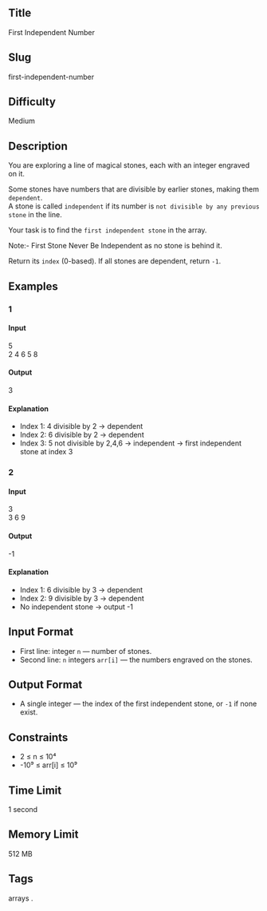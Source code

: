 ## Title

First Independent Number


## Slug

first-independent-number  



## Difficulty

Medium

## Description


You are exploring a line of magical stones, each with an integer engraved on it.  

Some stones have numbers that are divisible by earlier stones, making them `dependent`.  
A stone is called `independent` if its number is `not divisible by any previous stone` in the line.  

Your task is to find the `first independent stone` in the array.  

Note:- First Stone Never Be Independent as no stone is  behind it.

Return its `index` (0-based). If all stones are dependent, return `-1`.
 


## Examples

### 1

#### Input

5  
2 4 6 5 8  

#### Output
3

#### Explanation

- Index 1: 4 divisible by 2 → dependent  
- Index 2: 6 divisible by 2 → dependent  
- Index 3: 5 not divisible by 2,4,6 → independent → first independent stone at index 3   


### 2

#### Input

3  
3 6 9    

#### Output

-1

#### Explanation

- Index 1: 6 divisible by 3 → dependent  
- Index 2: 9 divisible by 3 → dependent  
- No independent stone → output -1  


## Input Format  


- First line: integer `n` — number of stones.  
- Second line: `n` integers `arr[i]` — the numbers engraved on the stones.

## Output Format  

- A single integer — the index of the first independent stone, or `-1` if none exist.
  

## Constraints  

- 2 ≤ n ≤ 10⁴  
- -10⁹ ≤ arr[i] ≤ 10⁹    

## Time Limit

1 second

## Memory Limit

512 MB

## Tags

arrays . 
